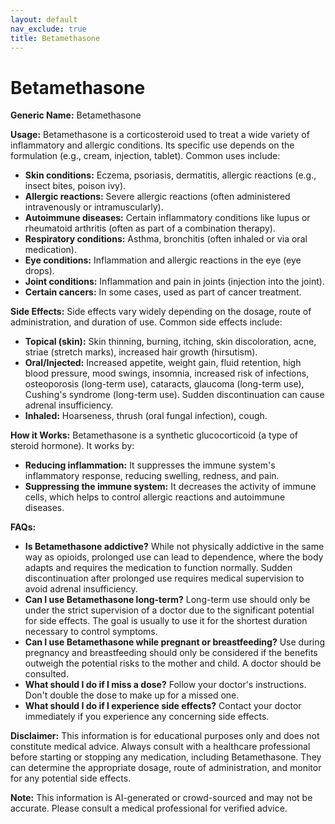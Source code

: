 ```yaml
---
layout: default
nav_exclude: true
title: Betamethasone
---
```


# Betamethasone

**Generic Name:** Betamethasone

**Usage:** Betamethasone is a corticosteroid used to treat a wide variety of inflammatory and allergic conditions.  Its specific use depends on the formulation (e.g., cream, injection, tablet).  Common uses include:

* **Skin conditions:**  Eczema, psoriasis, dermatitis, allergic reactions (e.g., insect bites, poison ivy).
* **Allergic reactions:**  Severe allergic reactions (often administered intravenously or intramuscularly).
* **Autoimmune diseases:**  Certain inflammatory conditions like lupus or rheumatoid arthritis (often as part of a combination therapy).
* **Respiratory conditions:**  Asthma, bronchitis (often inhaled or via oral medication).
* **Eye conditions:**  Inflammation and allergic reactions in the eye (eye drops).
* **Joint conditions:**  Inflammation and pain in joints (injection into the joint).
* **Certain cancers:**  In some cases, used as part of cancer treatment.


**Side Effects:**  Side effects vary widely depending on the dosage, route of administration, and duration of use.  Common side effects include:

* **Topical (skin):** Skin thinning, burning, itching, skin discoloration, acne, striae (stretch marks), increased hair growth (hirsutism).
* **Oral/Injected:** Increased appetite, weight gain, fluid retention, high blood pressure, mood swings, insomnia, increased risk of infections, osteoporosis (long-term use), cataracts, glaucoma (long-term use), Cushing's syndrome (long-term use).  Sudden discontinuation can cause adrenal insufficiency.
* **Inhaled:** Hoarseness, thrush (oral fungal infection), cough.


**How it Works:** Betamethasone is a synthetic glucocorticoid (a type of steroid hormone). It works by:

* **Reducing inflammation:** It suppresses the immune system's inflammatory response, reducing swelling, redness, and pain.
* **Suppressing the immune system:** It decreases the activity of immune cells, which helps to control allergic reactions and autoimmune diseases.


**FAQs:**

* **Is Betamethasone addictive?**  While not physically addictive in the same way as opioids, prolonged use can lead to dependence, where the body adapts and requires the medication to function normally.  Sudden discontinuation after prolonged use requires medical supervision to avoid adrenal insufficiency.
* **Can I use Betamethasone long-term?**  Long-term use should only be under the strict supervision of a doctor due to the significant potential for side effects.  The goal is usually to use it for the shortest duration necessary to control symptoms.
* **Can I use Betamethasone while pregnant or breastfeeding?**  Use during pregnancy and breastfeeding should only be considered if the benefits outweigh the potential risks to the mother and child.  A doctor should be consulted.
* **What should I do if I miss a dose?**  Follow your doctor's instructions.  Don't double the dose to make up for a missed one.
* **What should I do if I experience side effects?**  Contact your doctor immediately if you experience any concerning side effects.


**Disclaimer:** This information is for educational purposes only and does not constitute medical advice.  Always consult with a healthcare professional before starting or stopping any medication, including Betamethasone.  They can determine the appropriate dosage, route of administration, and monitor for any potential side effects.


**Note:** This information is AI-generated or crowd-sourced and may not be accurate. Please consult a medical professional for verified advice.